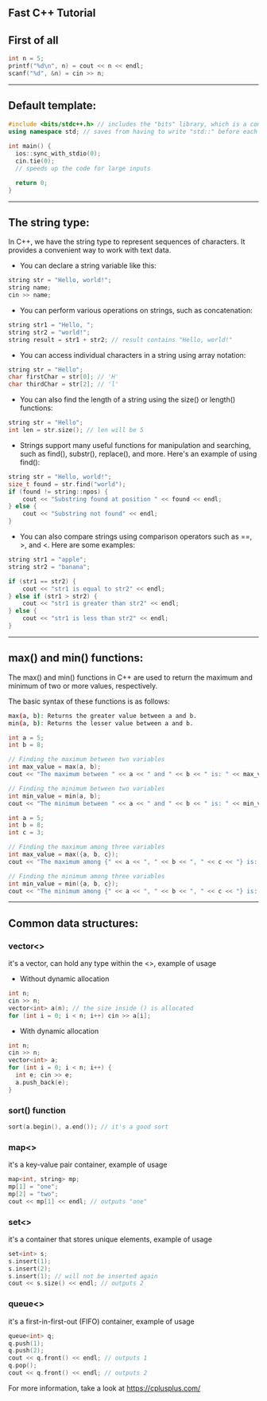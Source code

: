 ## Fast C++ Tutorial

## First of all
```c++
int n = 5;
printf("%d\n", n) = cout << n << endl;
scanf("%d", &n) = cin >> n;
```
---------
## Default template:

```c++
#include <bits/stdc++.h> // includes the "bits" library, which is a compilation of many C++ libraries;
using namespace std; // saves from having to write "std::" before each standard library function
  
int main() {
  ios::sync_with_stdio(0);
  cin.tie(0);
  // speeds up the code for large inputs

  return 0;
}
```
---------
## The string type:
In C++, we have the string type to represent sequences of characters. It provides a convenient way to work with text data.
- You can declare a string variable like this:

```c++
string str = "Hello, world!";
string name;
cin >> name;
```

- You can perform various operations on strings, such as concatenation:

```c++
string str1 = "Hello, ";
string str2 = "world!";
string result = str1 + str2; // result contains "Hello, world!"
```
- You can access individual characters in a string using array notation:

```c++
string str = "Hello";
char firstChar = str[0]; // 'H'
char thirdChar = str[2]; // 'l'
```
- You can also find the length of a string using the size() or length() functions:
```c++
string str = "Hello";
int len = str.size(); // len will be 5
```

- Strings support many useful functions for manipulation and searching, such as find(), substr(), replace(), and more. Here's an example of using find():

```c++
string str = "Hello, world!";
size_t found = str.find("world");
if (found != string::npos) {
    cout << "Substring found at position " << found << endl;
} else {
    cout << "Substring not found" << endl;
}
```
- You can also compare strings using comparison operators such as ==, >, and <. Here are some examples:
```c++
string str1 = "apple";
string str2 = "banana";

if (str1 == str2) {
    cout << "str1 is equal to str2" << endl;
} else if (str1 > str2) {
    cout << "str1 is greater than str2" << endl;
} else {
    cout << "str1 is less than str2" << endl;
}
```
---------
## max() and min() functions:
The max() and min() functions in C++ are used to return the maximum and minimum of two or more values, respectively.

The basic syntax of these functions is as follows:

```bash
max(a, b): Returns the greater value between a and b.
min(a, b): Returns the lesser value between a and b.
```

```c++
int a = 5;
int b = 8;

// Finding the maximum between two variables
int max_value = max(a, b);
cout << "The maximum between " << a << " and " << b << " is: " << max_value << endl;

// Finding the minimum between two variables
int min_value = min(a, b);
cout << "The minimum between " << a << " and " << b << " is: " << min_value << endl;
```

```c++
int a = 5;
int b = 8;
int c = 3;

// Finding the maximum among three variables
int max_value = max({a, b, c});
cout << "The maximum among {" << a << ", " << b << ", " << c << "} is: " << max_value << endl;

// Finding the minimum among three variables
int min_value = min({a, b, c});
cout << "The minimum among {" << a << ", " << b << ", " << c << "} is: " << min_value << endl;
```
---------
## Common data structures:
### vector<>
it's a vector, can hold any type within the <>, example of usage

- Without dynamic allocation
```c++
int n;
cin >> n;
vector<int> a(n); // the size inside () is allocated
for (int i = 0; i < n; i++) cin >> a[i];
```
- With dynamic allocation
```c++
int n;
cin >> n;
vector<int> a;
for (int i = 0; i < n; i++) {
  int e; cin >> e;
  a.push_back(e);
}
```

### sort() function
```c++
sort(a.begin(), a.end()); // it's a good sort
```
### map<>
it's a key-value pair container, example of usage

```c++
map<int, string> mp;
mp[1] = "one";
mp[2] = "two";
cout << mp[1] << endl; // outputs "one"
```
### set<>
it's a container that stores unique elements, example of usage

```c++
set<int> s;
s.insert(1);
s.insert(2);
s.insert(1); // will not be inserted again
cout << s.size() << endl; // outputs 2
```
### queue<>
it's a first-in-first-out (FIFO) container, example of usage
```c++
queue<int> q;
q.push(1);
q.push(2);
cout << q.front() << endl; // outputs 1
q.pop();
cout << q.front() << endl; // outputs 2
```
For more information, take a look at https://cplusplus.com/
